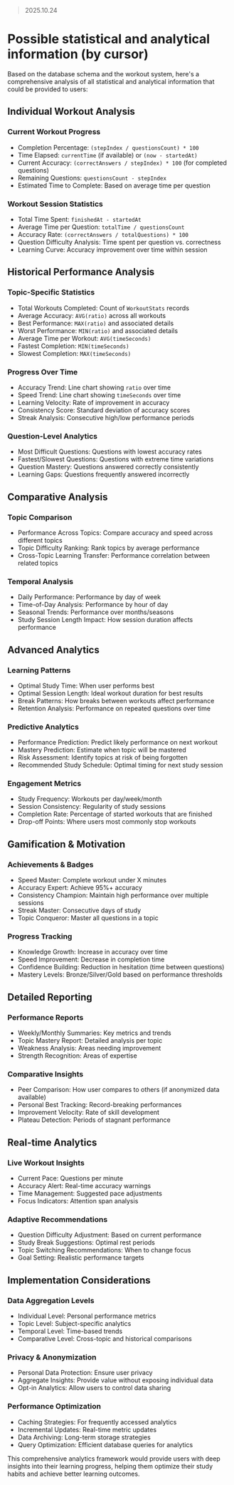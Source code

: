 > 2025.10.24

# Possible statistical and analytical information (by cursor)

Based on the database schema and the workout system, here's a comprehensive analysis of all statistical and analytical information that could be provided to users:

## Individual Workout Analysis

### Current Workout Progress

- Completion Percentage: `(stepIndex / questionsCount) * 100`
- Time Elapsed: `currentTime` (if available) or `(now - startedAt)`
- Current Accuracy: `(correctAnswers / stepIndex) * 100` (for completed questions)
- Remaining Questions: `questionsCount - stepIndex`
- Estimated Time to Complete: Based on average time per question

### Workout Session Statistics

- Total Time Spent: `finishedAt - startedAt`
- Average Time per Question: `totalTime / questionsCount`
- Accuracy Rate: `(correctAnswers / totalQuestions) * 100`
- Question Difficulty Analysis: Time spent per question vs. correctness
- Learning Curve: Accuracy improvement over time within session

## Historical Performance Analysis

### Topic-Specific Statistics

- Total Workouts Completed: Count of `WorkoutStats` records
- Average Accuracy: `AVG(ratio)` across all workouts
- Best Performance: `MAX(ratio)` and associated details
- Worst Performance: `MIN(ratio)` and associated details
- Average Time per Workout: `AVG(timeSeconds)`
- Fastest Completion: `MIN(timeSeconds)`
- Slowest Completion: `MAX(timeSeconds)`

### Progress Over Time

- Accuracy Trend: Line chart showing `ratio` over time
- Speed Trend: Line chart showing `timeSeconds` over time
- Learning Velocity: Rate of improvement in accuracy
- Consistency Score: Standard deviation of accuracy scores
- Streak Analysis: Consecutive high/low performance periods

### Question-Level Analytics

- Most Difficult Questions: Questions with lowest accuracy rates
- Fastest/Slowest Questions: Questions with extreme time variations
- Question Mastery: Questions answered correctly consistently
- Learning Gaps: Questions frequently answered incorrectly

## Comparative Analysis

### Topic Comparison

- Performance Across Topics: Compare accuracy and speed across different topics
- Topic Difficulty Ranking: Rank topics by average performance
- Cross-Topic Learning Transfer: Performance correlation between related topics

### Temporal Analysis

- Daily Performance: Performance by day of week
- Time-of-Day Analysis: Performance by hour of day
- Seasonal Trends: Performance over months/seasons
- Study Session Length Impact: How session duration affects performance

## Advanced Analytics

### Learning Patterns

- Optimal Study Time: When user performs best
- Optimal Session Length: Ideal workout duration for best results
- Break Patterns: How breaks between workouts affect performance
- Retention Analysis: Performance on repeated questions over time

### Predictive Analytics

- Performance Prediction: Predict likely performance on next workout
- Mastery Prediction: Estimate when topic will be mastered
- Risk Assessment: Identify topics at risk of being forgotten
- Recommended Study Schedule: Optimal timing for next study session

### Engagement Metrics

- Study Frequency: Workouts per day/week/month
- Session Consistency: Regularity of study sessions
- Completion Rate: Percentage of started workouts that are finished
- Drop-off Points: Where users most commonly stop workouts

## Gamification & Motivation

### Achievements & Badges

- Speed Master: Complete workout under X minutes
- Accuracy Expert: Achieve 95%+ accuracy
- Consistency Champion: Maintain high performance over multiple sessions
- Streak Master: Consecutive days of study
- Topic Conqueror: Master all questions in a topic

### Progress Tracking

- Knowledge Growth: Increase in accuracy over time
- Speed Improvement: Decrease in completion time
- Confidence Building: Reduction in hesitation (time between questions)
- Mastery Levels: Bronze/Silver/Gold based on performance thresholds

## Detailed Reporting

### Performance Reports

- Weekly/Monthly Summaries: Key metrics and trends
- Topic Mastery Report: Detailed analysis per topic
- Weakness Analysis: Areas needing improvement
- Strength Recognition: Areas of expertise

### Comparative Insights

- Peer Comparison: How user compares to others (if anonymized data available)
- Personal Best Tracking: Record-breaking performances
- Improvement Velocity: Rate of skill development
- Plateau Detection: Periods of stagnant performance

## Real-time Analytics

### Live Workout Insights

- Current Pace: Questions per minute
- Accuracy Alert: Real-time accuracy warnings
- Time Management: Suggested pace adjustments
- Focus Indicators: Attention span analysis

### Adaptive Recommendations

- Question Difficulty Adjustment: Based on current performance
- Study Break Suggestions: Optimal rest periods
- Topic Switching Recommendations: When to change focus
- Goal Setting: Realistic performance targets

## Implementation Considerations

### Data Aggregation Levels

- Individual Level: Personal performance metrics
- Topic Level: Subject-specific analytics
- Temporal Level: Time-based trends
- Comparative Level: Cross-topic and historical comparisons

### Privacy & Anonymization

- Personal Data Protection: Ensure user privacy
- Aggregate Insights: Provide value without exposing individual data
- Opt-in Analytics: Allow users to control data sharing

### Performance Optimization

- Caching Strategies: For frequently accessed analytics
- Incremental Updates: Real-time metric updates
- Data Archiving: Long-term storage strategies
- Query Optimization: Efficient database queries for analytics

This comprehensive analytics framework would provide users with deep insights into their learning progress, helping them optimize their study habits and achieve better learning outcomes.
